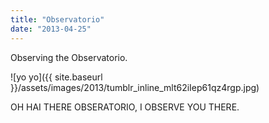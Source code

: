 ```yaml
---
title: "Observatorio"
date: "2013-04-25"
---
```


Observing the Observatorio.

![yo yo]({{ site.baseurl }}/assets/images/2013/tumblr_inline_mlt62iIep61qz4rgp.jpg)

OH HAI THERE OBSERATORIO, I OBSERVE YOU THERE.
